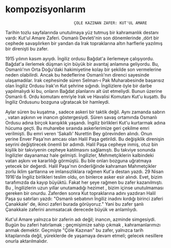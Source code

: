 # kompozisyonlarım



                                  ÇÖLE KAZINAN ZAFER: KUT­'UL AMARE

Tarihin tozlu sayfalarında unutulmaya yüz tutmuş bir kahramanlık destanı vardı: Kut'ul Amare Zaferi. Osmanlı Devleti'nin son dönemlerinde ,dört bir cephede savaşılırken bir yandan da Irak topraklarına altın harflerle yazılmış bir direnişti bu zafer.

1915 yılının kasım ayıydı. İngiliz ordusu Bağdat'a ilerlemeye çalışıyordu. Bağdat'a ilerlemek düşman için büyük bir avantaj anlamına geliyordu. Bu,  Osmanlı'nın Orta Doğu'daki hakimiyetine kolay bir şekilde son vermelerine neden olabilirdi. Ancak bu hedeflerine Osmanlı'nın direnci sayesinde ulaşamadılar. Irak cephesinde süren Selman-ı Pak Muharabesinde başarısız olan İngiliz Ordusu Irak'ın Kut şehrine sığındı. İngilizlere öyle bir darbe yapılmalıydı ki bu, onların Bağdat planlarını alt üst etmeliydi. Bunun üzerine Osmanlı 6. Ordu komutanı emriyle Irak ve Havalisi Komutanı Kut'u kuşattı. Bu İngiliz Ordusunu bozguna uğratacak bir hamleydi.

Aylar süren bu kuşatma , sadece askeri  bir taktik değil. Aynı zamanda sabrın , vatan aşkının ve inancın göstergesiydi. Süren savaş ortamında Osmanlı Ordusu adına birçok karışıklık yaşandı.  İngiliz birlikleri Kut'u kurtarmak adına hücuma geçti. Bu muharebe sıraında askerlerimize geri çekilme emri verilmişti. Bu emri veren 'Sakallı'  Nurettin Bey görevinden alındı. Onun yerine Enver Paşa'nın amcası olan Halil Paşa getirildi. Bu değişiklik direnişin seyrini değiştirecek önemli bir adımdı. Halil Paşa cepheye inmiş, otuz bin kişilik bir takviyenin cepheye katılmasını sağlamıştı. Bu takviye sonunda İngilizler dayanamaz hale gelmişti. İngilizler, Mehmetçiklerin kalbindeki vatan aşkını ve kararlılığı görmüştü. Bu bile onları bozguna uğratmaya yetecek bir değerdi. Halil Paşa'nın önderliğinde kahraman Mahmetçikler zorlu iklim şartlarına ve imlansızlıklara rağmen Kut'a destan yazdı. 29 Nisan 1916'da İngiliz birlikleri teslim oldu, on binlerce asker esir alındı. Evet, bizim tarafımızda da kayıp büyüktü. Fakat her şeye rağmen bu zafer kazanılmıştı. Bu , İngilizlerin uzun yıllar unutamadığı hezimet , bizim içinse unutulmaması gereken bir onurdu. Zaferden sonra Kut topraklarına adını yazdıran Halil Paşa şu satırları yazdı: "Osmanlı sebatının İngiliz inadını kırdığı birinci zaferi Çanakkale' de, ikinci zaferi burada görüyoruz." Yani bu zafer şanlı Çanakkale zaferini anımsatacak derecede büyük ve anlamlıydı. 

Kut'ul Amare yalnızca bir zaferin adı değil; inancın, azminde simgesiydi. Bugün bu zaferi hatırlamak ; geçmişimize sahip çıkmak , kahramanlarımızı anmak demektir. Geçmişte "Çöle Kazınan" bu zafer, yalnızca tarih kitaplarında değil, yüreklerde de yaşamaya devam etmeli; gelecek nesillere onurla aktarılmalıdır.
